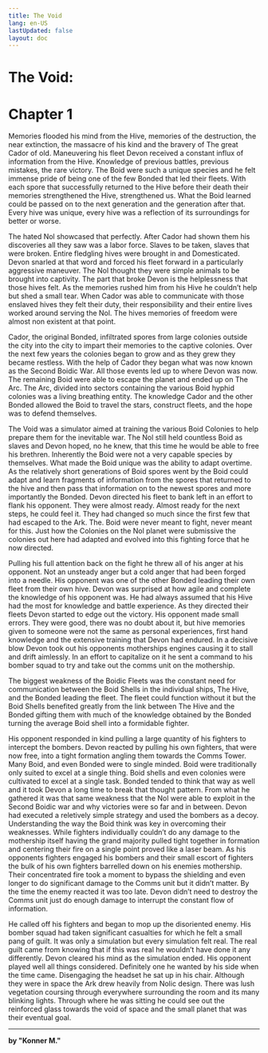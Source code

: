 ```yaml
---
title: The Void
lang: en-US
lastUpdated: false
layout: doc
---
```


# The Void:
# Chapter 1
Memories flooded his mind from the Hive, memories of the destruction, the near extinction, the massacre of his kind and the bravery of The great Cador of old. Maneuvering his fleet Devon received a constant influx of information from the Hive. Knowledge of previous battles, previous mistakes, the rare victory. The Boid were such a unique species and he felt immense pride of being one of the few Bonded that led their fleets. With each spore that successfully returned to the Hive before their death their memories strengthened the Hive, strengthened us. What the Boid learned could be passed on to the next generation and the generation after that. Every hive was unique, every hive was a reflection of its surroundings for better or worse.

The hated Nol showcased that perfectly. After Cador had shown them his discoveries all they saw was a labor force. Slaves to be taken, slaves that were broken. Entire fledgling hives were brought in and Domesticated. Devon snarled at that word and forced his fleet forward in a particularly aggressive maneuver. The Nol thought they were simple animals to be brought into captivity. The part that broke Devon is the helplessness that those hives felt. As the memories rushed him from his Hive he couldn’t help but shed a small tear. When Cador was able to communicate with those enslaved hives they felt their duty, their responsibility and their entire lives worked around serving the Nol. The hives memories of freedom were almost non existent at that point.

Cador, the original Bonded, infiltrated spores from large colonies outside the city into the city to impart their memories to the captive colonies. Over the next few years the colonies began to grow and as they grew they became restless. With the help of Cador they began what was now known as the Second Boidic War. All those events led up to where Devon was now. The remaining Boid were able to escape the planet and ended up on The Arc. The Arc, divided into sectors containing the various Boid hyphid colonies was a living breathing entity. The knowledge Cador and the other Bonded allowed the Boid to travel the stars, construct fleets, and the hope was to defend themselves.

The Void was a simulator aimed at training the various Boid Colonies to help prepare them for the inevitable war. The Nol still held countless Boid as slaves and Devon hoped, no he knew, that this time he would be able to free his brethren. Inherently the Boid were not a very capable species by themselves. What made the Boid unique was the ability to adapt overtime. As the relatively short generations of Boid spores went by the Boid could adapt and learn fragments of information from the spores that returned to the hive and then pass that information on to the newest spores and more importantly the Bonded. Devon directed his fleet to bank left in an effort to flank his opponent. They were almost ready. Almost ready for the next steps, he could feel it. They had changed so much since the first few that had escaped to the Ark. The. Boid were never meant to fight, never meant for this. Just how the Colonies on the Nol planet were submissive the colonies out here had adapted and evolved into this fighting force that he now directed.

Pulling his full attention back on the fight he threw all of his anger at his opponent. Not an unsteady anger but a cold anger that had been forged into a needle. His opponent was one of the other Bonded leading their own fleet from their own hive. Devon was surprised at how agile and complete the knowledge of his opponent was. He had always assumed that his Hive had the most for knowledge and battle experience. As they directed their fleets Devon started to edge out the victory. His opponent made small errors. They were good, there was no doubt about it, but hive memories given to someone were not the same as personal experiences, first hand knowledge and the extensive training that Devon had endured. In a decisive blow Devon took out his opponents motherships engines causing it to stall and drift aimlessly. In an effort to capitalize on it he sent a command to his bomber squad to try and take out the comms unit on the mothership.

The biggest weakness of the Boidic Fleets was the constant need for communication between the Boid Shells in the individual ships, The Hive, and the Bonded leading the fleet. The fleet could function without it but the Boid Shells benefited greatly from the link between The Hive and the Bonded gifting them with much of the knowledge obtained by the Bonded turning the average Boid shell into a formidable fighter.

His opponent responded in kind pulling a large quantity of his fighters to intercept the bombers. Devon reacted by pulling his own fighters, that were now free, into a tight formation angling them towards the Comms Tower. Many Boid, and even Bonded were to single minded. Boid were traditionally only suited to excel at a single thing. Boid shells and even colonies were cultivated to excel at a single task. Bonded tended to think that way as well and it took Devon a long time to break that thought pattern. From what he gathered it was that same weakness that the Nol were able to exploit in the Second Boidic war and why victories were so far and in between. Devon had executed a reletively simple strategy and used the bombers as a decoy. Understanding the way the Boid think was key in overcoming their weaknesses. While fighters individually couldn’t do any damage to the mothership itself having the grand majority pulled tight together in formation and centering their fire on a single point proved like a laser beam. As his opponents fighters engaged his bombers and their small escort of fighters the bulk of his own fighters barrelled down on his enemies mothership. Their concentrated fire took a moment to bypass the shielding and even longer to do significant damage to the Comms unit but it didn’t matter. By the time the enemy reacted it was too late. Devon didn’t need to destroy the Comms unit just do enough damage to interrupt the constant flow of information. 

He called off his fighters and began to mop up the disoriented enemy. His bomber squad had taken significant casualties for which he felt a small pang of guilt. It was only a simulation but every simulation felt real. The real guilt came from knowing that if this was real he wouldn’t have done it any differently. Devon cleared his mind as the simulation ended. His opponent played well all things considered. Definitely one he wanted by his side when the time came. Disengaging the headset he sat up in his chair. Although they were in space the Ark drew heavily from Nolic design. There was lush vegetation coursing through everywhere surrounding the room and its many blinking lights. Through where he was sitting he could see out the reinforced glass towards the void of space and the small planet that was their eventual goal.
___
**by "Konner M."**
